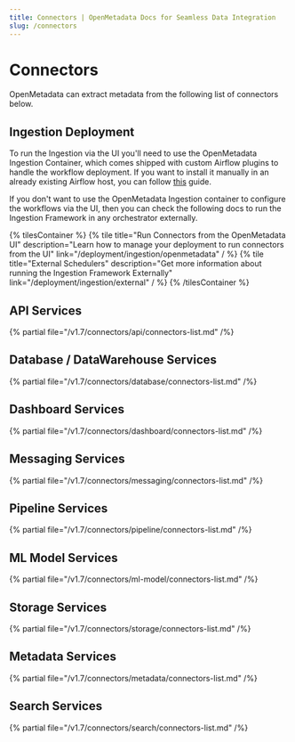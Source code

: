 ```yaml
---
title: Connectors | OpenMetadata Docs for Seamless Data Integration
slug: /connectors
---
```


# Connectors

OpenMetadata can extract metadata from the following list of connectors below.

## Ingestion Deployment

To run the Ingestion via the UI you'll need to use the OpenMetadata Ingestion Container, which comes shipped with
custom Airflow plugins to handle the workflow deployment. If you want to install it manually in an already existing
Airflow host, you can follow [this](/deployment/ingestion/openmetadata) guide.

If you don't want to use the OpenMetadata Ingestion container to configure the workflows via the UI, then you can check
the following docs to run the Ingestion Framework in any orchestrator externally.

{% tilesContainer %}
{% tile
    title="Run Connectors from the OpenMetadata UI"
    description="Learn how to manage your deployment to run connectors from the UI"
    link="/deployment/ingestion/openmetadata"
  / %}
{% tile
    title="External Schedulers"
    description="Get more information about running the Ingestion Framework Externally"
    link="/deployment/ingestion/external"
  / %}
{% /tilesContainer %}

## API Services

{% partial file="/v1.7/connectors/api/connectors-list.md" /%}

## Database / DataWarehouse Services

{% partial file="/v1.7/connectors/database/connectors-list.md" /%}

## Dashboard Services

{% partial file="/v1.7/connectors/dashboard/connectors-list.md" /%}

## Messaging Services

{% partial file="/v1.7/connectors/messaging/connectors-list.md" /%}

## Pipeline Services

{% partial file="/v1.7/connectors/pipeline/connectors-list.md" /%}

## ML Model Services

{% partial file="/v1.7/connectors/ml-model/connectors-list.md" /%}

## Storage Services

{% partial file="/v1.7/connectors/storage/connectors-list.md" /%}

## Metadata Services

{% partial file="/v1.7/connectors/metadata/connectors-list.md" /%}

## Search Services

{% partial file="/v1.7/connectors/search/connectors-list.md" /%}
